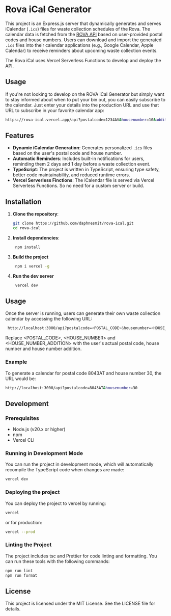 # Rova iCal Generator

This project is an Express.js server that dynamically generates and serves iCalendar (`.ics`) files for waste collection schedules of the Rova. The calendar data is fetched from the [ROVA API](https://www.rova.nl/) based on user-provided postal codes and house numbers. Users can download and import the generated `.ics` files into their calendar applications (e.g., Google Calendar, Apple Calendar) to receive reminders about upcoming waste collection events.

The Rova iCal uses Vercel Serverless Functions to develop and deploy the API.

## Usage 
If you're not looking to develop on the ROVA iCal Generator but simply want to stay informed about when to put your bin out, you can easily subscribe to the calendar. Just enter your details into the production URL and use that URL to subscribe in your favorite calendar app:

```bash
https://rova-ical.vercel.app/api?postalcode=1234AV&housenumber=10&addition=b
````

## Features

- **Dynamic iCalendar Generation**: Generates personalized `.ics` files based on the user's postal code and house number.
- **Automatic Reminders**: Includes built-in notifications for users, reminding them 2 days and 1 day before a waste collection event.
- **TypeScript**: The project is written in TypeScript, ensuring type safety, better code maintainability, and reduced runtime errors.
- **Vercel Serverless Finctions**: The iCalendar file is served via Vercel Serverless Functions. So no need for a custom server or build.

## Installation

1. **Clone the repository**:
   ```bash
   git clone https://github.com/daphnesmit/rova-ical.git
   cd rova-ical
   ```
2. **Install dependencies**:
   ```bash
    npm install
   ```
3. **Build the project**
   ```bash
    npm i vercel -g
   ```
4. **Run the dev server**
   ```bash
    vercel dev
   ```

## Usage

Once the server is running, users can generate their own waste collection calendar by accessing the following URL:

```bash
 http://localhost:3000/api?postalcode=<POSTAL_CODE>&housenumber=<HOUSE_NUMBER>&addition==<HOUSE_NUMBER_ADDITION>
```

Replace <POSTAL_CODE>, <HOUSE_NUMBER> and <HOUSE_NUMBER_ADDITION> with the user's actual postal code, house number and house number addition.

### Example

To generate a calendar for postal code 8043AT and house number 30, the URL would be:

```bash
http://localhost:3000/api?postalcode=8043AT&housenumber=30
```

## Development

### Prerequisites

- Node.js (v20.x or higher)
- npm
- Vercel CLI

### Running in Development Mode

You can run the project in development mode, which will automatically recompile the TypeScript code when changes are made:

```bash
vercel dev
```

### Deploying the project

You can deploy the project to vercel by running:

```bash
vercel
```

or for production:

```bash
vercel --prod
```

### Linting the Project

The project includes tsc and Prettier for code linting and formatting. You can run these tools with the following commands:

```bash
npm run lint
npm run format
```

## License

This project is licensed under the MIT License. See the LICENSE file for details.
